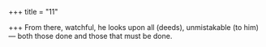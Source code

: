 +++
title = "11"

+++
From there, watchful, he looks upon all (deeds), unmistakable
(to him)—
both those done and those that must be done.